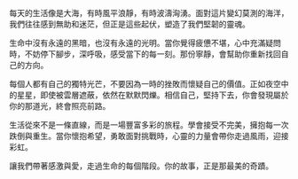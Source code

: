 每天的生活像是大海，有時風平浪靜，有時波濤洶湧。面對這片變幻莫測的海洋，我們往往感到無助和迷茫，但正是這些起伏，塑造了我們堅韌的靈魂。

生命中沒有永遠的黑暗，也沒有永遠的光明。當你覺得疲憊不堪，心中充滿疑問時，不妨停下腳步，深呼吸，感受當下的每一刻。那份寧靜，會幫助你重新找回自己的方向。

每個人都有自己的獨特光芒，不要因為一時的挫敗而懷疑自己的價值。正如夜空中的星星，即使被雲層遮蔽，依然在默默閃爍。相信自己，堅持下去，你會發現屬於你的那道光，終會照亮前路。

生活從來不是一條直線，而是一場豐富多彩的旅程。學會接受不完美，擁抱每一次跌倒與重生。當你懷抱希望，勇敢面對挑戰時，心靈的力量會帶你走過風雨，迎接彩虹。

讓我們帶著感激與愛，走過生命的每個階段。你的故事，正是那最美的奇蹟。